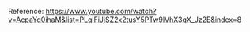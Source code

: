 Reference: https://www.youtube.com/watch?v=AcpaYq0ihaM&list=PLqlFiJjSZ2x2tusY5PTw9lVhX3qX_Jz2E&index=8
